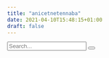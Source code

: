```yaml
---
title: "anicetnetennaba"
date: 2021-04-10T15:48:15+01:00
draft: false
---
```


<section class="page-content">
    <section class="search">
    <form>
        <input type="search" placeholder="Search...">
        <button type="submit" aria-lable="submit form">
        </button>
    </form>
    </section>
    <section class="grid">
    <article>
        <div id="anicet">
            <script>renderSpec('anicetnetennaba.aa.json', 'anicet', 500, undefined);</script>
        </div>
    </article>
    <article>
        <div id="anicet1">
            <script>renderSpec('anicetnetennaba_pie.aa.json', 'anicet1', 500, undefined);</script>
        </div>
    </article>
    <article>
        <div id="anicet2">
            <script>renderSpec('anicetnetennaba_pie1.aa.json', 'anicet2', 500, undefined);</script>
        </div>
    </article>
    </section>
</section>